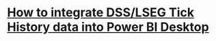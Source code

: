 # [How to integrate DSS/LSEG Tick History data into Power BI Desktop](https://developers.lseg.com/en/article-catalog/article/how-integrate-dsstrth-data-power-bi-desktop)
